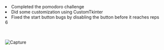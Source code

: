 <li> Completed the pomodoro challenge </li>
<li> Did some customization using CustomTkinter </li>
<li> Fixed the start button bugs by disabling the button before it reaches reps 6 </li>
<br>
<br>

![Capture](https://user-images.githubusercontent.com/122131469/217511770-f3dff943-7669-4470-9bb3-ceefaa7aad90.JPG)
